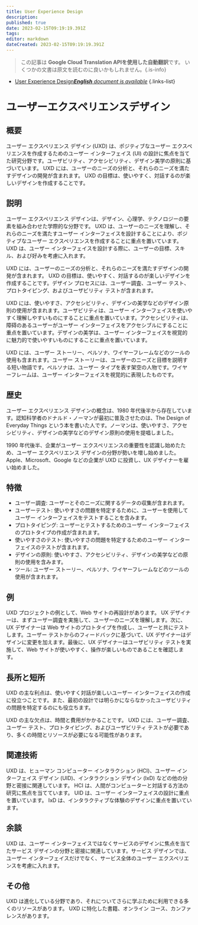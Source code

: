 ```yaml
---
title: User Experience Design
description: 
published: true
date: 2023-02-15T09:19:19.391Z
tags: 
editor: markdown
dateCreated: 2023-02-15T09:19:19.391Z
---
```


> この記事は **Google Cloud Translation APIを使用した自動翻訳**です。
いくつかの文書は原文を読むのに良いかもしれません。{.is-info}



- [User Experience Design***English** document is available*](/en/Knowledge-base/Dictionary/user-experience-design)
{.links-list}


# ユーザーエクスペリエンスデザイン

## 概要
ユーザー エクスペリエンス デザイン (UXD) は、ポジティブなユーザー エクスペリエンスを作成するためのユーザー インターフェイス (UI) の設計に焦点を当てた研究分野です。ユーザビリティ、アクセシビリティ、デザイン美学の原則に基づいています。 UXD には、ユーザーのニーズの分析と、それらのニーズを満たすデザインの開発が含まれます。 UXD の目標は、使いやすく、対話するのが楽しいデザインを作成することです。

## 説明
ユーザー エクスペリエンス デザインは、デザイン、心理学、テクノロジーの要素を組み合わせた学際的な分野です。 UXD は、ユーザーのニーズを理解し、それらのニーズを満たすユーザー インターフェイスを設計することにより、ポジティブなユーザー エクスペリエンスを作成することに重点を置いています。 UXD は、ユーザー インターフェイスを設計する際に、ユーザーの目標、スキル、および好みを考慮に入れます。

UXD には、ユーザーのニーズの分析と、それらのニーズを満たすデザインの開発が含まれます。 UXD の目標は、使いやすく、対話するのが楽しいデザインを作成することです。デザイン プロセスには、ユーザー調査、ユーザー テスト、プロトタイピング、およびユーザビリティ テストが含まれます。

UXD には、使いやすさ、アクセシビリティ、デザインの美学などのデザイン原則の使用が含まれます。ユーザビリティは、ユーザー インターフェイスを使いやすく理解しやすいものにすることに重点を置いています。アクセシビリティは、障碍のあるユーザーがユーザー インターフェイスをアクセシブルにすることに重点を置いています。デザインの美学は、ユーザー インターフェイスを視覚的に魅力的で使いやすいものにすることに重点を置いています。

UXD には、ユーザー ストーリー、ペルソナ、ワイヤーフレームなどのツールの使用も含まれます。ユーザー ストーリーは、ユーザーのニーズと目標を説明する短い物語です。ペルソナは、ユーザー タイプを表す架空の人物です。ワイヤーフレームは、ユーザー インターフェイスを視覚的に表現したものです。

## 歴史
ユーザー エクスペリエンス デザインの概念は、1980 年代後半から存在しています。認知科学者のドナルド・ノーマンが最初に普及させたのは、The Design of Everyday Things という本を書いた人です。ノーマンは、使いやすさ、アクセシビリティ、デザインの美学などのデザイン原則の使用を提唱しました。

1990 年代後半、企業がユーザー エクスペリエンスの重要性を認識し始めたため、ユーザー エクスペリエンス デザインの分野が勢いを増し始めました。 Apple、Microsoft、Google などの企業が UXD に投資し、UX デザイナーを雇い始めました。

## 特徴
- ユーザー調査: ユーザーとそのニーズに関するデータの収集が含まれます。
- ユーザーテスト: 使いやすさの問題を特定するために、ユーザーを使用してユーザー インターフェイスをテストすることを含みます。
- プロトタイピング: ユーザーとテストするためのユーザー インターフェイスのプロトタイプの作成が含まれます。
- 使いやすさのテスト: 使いやすさの問題を特定するためのユーザー インターフェイスのテストが含まれます。
- デザインの原則: 使いやすさ、アクセシビリティ、デザインの美学などの原則の使用を含みます。
- ツール: ユーザー ストーリー、ペルソナ、ワイヤーフレームなどのツールの使用が含まれます。

## 例
UXD プロジェクトの例として、Web サイトの再設計があります。 UX デザイナーは、まずユーザー調査を実施して、ユーザーのニーズを理解します。次に、UX デザイナーは Web サイトのプロトタイプを作成し、ユーザーと共にテストします。ユーザー テストからのフィードバックに基づいて、UX デザイナーはデザインに変更を加えます。最後に、UX デザイナーはユーザビリティ テストを実施して、Web サイトが使いやすく、操作が楽しいものであることを確認します。

## 長所と短所
UXD の主な利点は、使いやすく対話が楽しいユーザー インターフェイスの作成に役立つことです。また、最初の設計では明らかにならなかったユーザビリティの問題を特定するのにも役立ちます。

UXD の主な欠点は、時間と費用がかかることです。 UXD には、ユーザー調査、ユーザー テスト、プロトタイピング、およびユーザビリティ テストが必要であり、多くの時間とリソースが必要になる可能性があります。

## 関連技術
UXD は、ヒューマン コンピューター インタラクション (HCI)、ユーザー インターフェイス デザイン (UID)、インタラクション デザイン (IxD) などの他の分野と密接に関連しています。 HCI は、人間がコンピューターと対話する方法の研究に焦点を当てています。 UID は、ユーザー インターフェイスの設計に重点を置いています。 IxD は、インタラクティブな体験のデザインに重点を置いています。

## 余談
UXD は、ユーザー インターフェイスではなくサービスのデザインに焦点を当てたサービス デザインの分野と密接に関連しています。サービス デザインでは、ユーザー インターフェイスだけでなく、サービス全体のユーザー エクスペリエンスを考慮に入れます。

## その他
UXD は進化している分野であり、それについてさらに学ぶために利用できる多くのリソースがあります。 UXD に特化した書籍、オンライン コース、カンファレンスがあります。